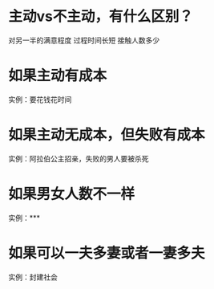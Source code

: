 # 主动vs不主动，有什么区别？
对另一半的满意程度
过程时间长短
接触人数多少
# 如果主动有成本
实例：要花钱花时间
# 如果主动无成本，但失败有成本
实例：阿拉伯公主招亲，失败的男人要被杀死
# 如果男女人数不一样
实例：***
# 如果可以一夫多妻或者一妻多夫
实例：封建社会